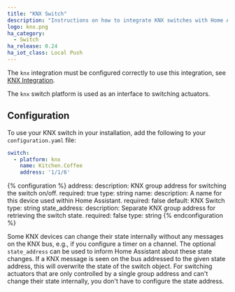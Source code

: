 ```yaml
---
title: "KNX Switch"
description: "Instructions on how to integrate KNX switches with Home Assistant."
logo: knx.png
ha_category:
  - Switch
ha_release: 0.24
ha_iot_class: Local Push
---
```


<div class='note'>
  
The `knx` integration must be configured correctly to use this integration, see [KNX Integration](/integrations/knx).

</div>

The `knx` switch platform is used as an interface to switching actuators.

## Configuration

To use your KNX switch in your installation, add the following to your `configuration.yaml` file:

```yaml
switch:
  - platform: knx
    name: Kitchen.Coffee
    address: '1/1/6'
```

{% configuration %}
address:
  description: KNX group address for switching the switch on/off.
  required: true
  type: string
name:
  description: A name for this device used within Home Assistant.
  required: false
  default: KNX Switch
  type: string
state_address:
  description: Separate KNX group address for retrieving the switch state.
  required: false
  type: string
{% endconfiguration %}

Some KNX devices can change their state internally without any messages on the KNX bus, e.g., if you configure a timer on a channel. The optional `state_address` can be used to inform Home Assistant about these state changes. If a KNX message is seen on the bus addressed to the given state address, this will overwrite the state of the switch object.
For switching actuators that are only controlled by a single group address and can't change their state internally, you don't have to configure the state address.
